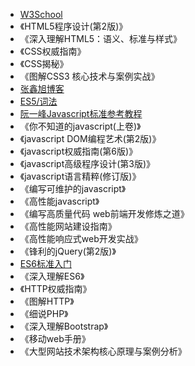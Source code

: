 * [W3School](http://www.w3school.com.cn)
* 《HTML5程序设计(第2版)》
* 《深入理解HTML5：语义、标准与样式》
* 《CSS权威指南》
* 《CSS揭秘》
* 《图解CSS3 核心技术与案例实战》
*  [张鑫旭博客](http://zhangxinxu.com)
* [ES5/词法](https://www.w3.org/html/ig/zh/wiki/ES5)
* [阮一峰Javascript标准参考教程](http://javascript.ruanyifeng.com)
* 《你不知道的javascript(上卷)》
* 《javascript DOM编程艺术(第2版)》
* 《javascript权威指南(第6版)》
* 《javascript高级程序设计(第3版)》
* 《javascript语言精粹(修订版)》
* 《编写可维护的javascript》
* 《高性能javascript》
* 《编写高质量代码 web前端开发修炼之道》
* 《高性能网站建设指南》
* 《高性能响应式web开发实战》
* 《锋利的jQuery(第2版)》
* [ES6标准入门](http://es6.ruanyifeng.com/)
* 《深入理解ES6》
* 《HTTP权威指南》
* 《图解HTTP》
* 《细说PHP》
* 《深入理解Bootstrap》
* 《移动web手册》
* 《大型网站技术架构核心原理与案例分析》

